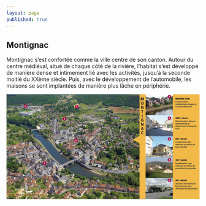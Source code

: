 ```yaml
---
layout: page
published: true
---
```


## Montignac
Montignac s’est confortée comme la ville centre de son canton. Autour du centre médiéval, situé de chaque côté de la rivière, l’habitat s’est développé de manière dense et intimement lié avec les activités, jusqu’à la seconde moitié du XXème siècle. Puis, avec le développement de l’automobile, les maisons se sont implantées de manière plus lâche en périphérie.

![](/data/images/9/histoire/9_HISTOIRE_POPB1.jpg)